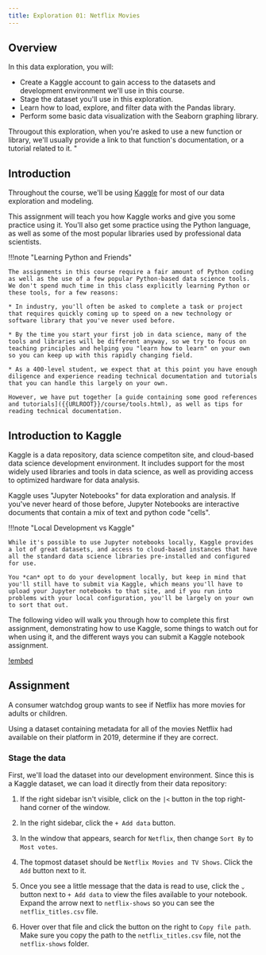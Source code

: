 ```yaml
---
title: Exploration 01: Netflix Movies
---
```


## Overview

In this data exploration, you will:

* Create a Kaggle account to gain access to the datasets and development environment we'll use in this course.
* Stage the dataset you'll use in this exploration.
* Learn how to load, explore, and filter data with the Pandas library.
* Perform some basic data visualization with the Seaborn graphing library.

Througout this exploration, when you're asked to use a new function or library, we'll usually provide a link to that function's documentation, or a tutorial related to it. "

## Introduction

Throughout the course, we'll be using [Kaggle](https://kaggle.com) for most of our data exploration and modeling. 

This assignment will teach you how Kaggle works and give you some practice using it. You'll also get some practice using the Python language, as well as some of the most popular libraries used by professional data scientists.

!!!note "Learning Python and Friends"

	The assignments in this course require a fair amount of Python coding as well as the use of a few popular Python-based data science tools. We don't spend much time in this class explicitly learning Python or these tools, for a few reasons:

	* In industry, you'll often be asked to complete a task or project that requires quickly coming up to speed on a new technology or software library that you've never used before.

	* By the time you start your first job in data science, many of the tools and libraries will be different anyway, so we try to focus on teaching principles and helping you "learn how to learn" on your own so you can keep up with this rapidly changing field.

	* As a 400-level student, we expect that at this point you have enough diligence and experience reading technical documentation and tutorials that you can handle this largely on your own.

	However, we have put together [a guide containing some good references and tutorials]({{URLROOT}}/course/tools.html), as well as tips for reading technical documentation.

## Introduction to Kaggle

Kaggle is a data repository, data science competiton site, and cloud-based data science development environment. It includes support for the most widely used libraries and tools in data science, as well as providing access to optimized hardware for data analysis.

Kaggle uses "Jupyter Notebooks" for data exploration and analysis. If you've never heard of those before, Jupyter Notebooks are interactive documents that contain a mix of text and python code "cells".

!!!note "Local Development vs Kaggle"

	While it's possible to use Jupyter notebooks locally, Kaggle provides a lot of great datasets, and access to cloud-based instances that have all the standard data science libraries pre-installed and configured for use.

	You *can* opt to do your development locally, but keep in mind that you'll still have to submit via Kaggle, which means you'll have to upload your Jupyter notebooks to that site, and if you run into problems with your local configuration, you'll be largely on your own to sort that out.

The following video will walk you through how to complete this first assignment, demonstrating how to use Kaggle, some things to watch out for when using it, and the different ways you can submit a Kaggle notebook assignment.

[!embed](https://www.youtube.com/watch?v=PJzijKS7sOo)

## Assignment

A consumer watchdog group wants to see if Netflix has more movies for adults or children. 

Using a dataset containing metadata for all of the movies Netflix had available on their platform in 2019, determine if they are correct.


### Stage the data

First, we'll load the dataset into our development environment. Since this is a Kaggle dataset, we can load it directly from their data repository:


1. If the right sidebar isn't visible, click on the `|<` button in the top right-hand corner of the window.

2. In the right sidebar, click the `+ Add data` button.

3. In the window that appears, search for `Netflix`, then change `Sort By` to `Most votes`.

4. The topmost dataset should be `Netflix Movies and TV Shows`. Click the `Add` button next to it.

5. Once you see a little message that the data is read to use, click the `⌄` button next to `+ Add data` to view the files available to your notebook. Expand the arrow next to `netflix-shows` so you can see the `netflix_titles.csv` file.

6. Hover over that file and click the button on the right to `Copy file path`. Make sure you copy the path to the `netflix_titles.csv` file, not the `netflix-shows` folder.
